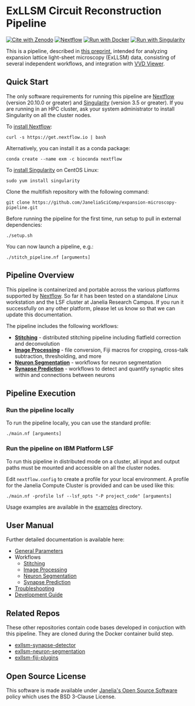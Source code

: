 # ExLLSM Circuit Reconstruction Pipeline

[![Cite with Zenodo](https://zenodo.org/badge/323991895.svg)](https://zenodo.org/badge/latestdoi/323991895)
[![Nextflow](https://img.shields.io/badge/nextflow%20DSL2-%E2%89%A521.10.3-23aa62.svg)](https://www.nextflow.io/)
[![Run with Docker](https://img.shields.io/badge/run%20with-docker-0db7ed?logo=docker)](https://www.docker.com/)
[![Run with Singularity](https://img.shields.io/badge/run%20with-singularity-1d355c.svg)](https://sylabs.io/docs/)

This is a pipeline, described in [this preprint](https://doi.org/10.1101/2021.11.14.468535), intended for analyzing expansion lattice light-sheet microscopy (ExLLSM) data, consisting of several independent workflows, and integration with [VVD Viewer](https://github.com/takashi310/VVD_Viewer).

## Quick Start

The only software requirements for running this pipeline are [Nextflow](https://www.nextflow.io) (version 20.10.0 or greater) and [Singularity](https://sylabs.io) (version 3.5 or greater). If you are running in an HPC cluster, ask your system administrator to install Singularity on all the cluster nodes.

To [install Nextflow](https://www.nextflow.io/docs/latest/getstarted.html):

    curl -s https://get.nextflow.io | bash 

Alternatively, you can install it as a conda package:

    conda create --name exm -c bioconda nextflow

To [install Singularity](https://sylabs.io/guides/3.7/admin-guide/installation.html) on CentOS Linux:

    sudo yum install singularity

Clone the multifish repository with the following command:

    git clone https://github.com/JaneliaSciComp/expansion-microscopy-pipeline.git

Before running the pipeline for the first time, run setup to pull in external dependencies:

    ./setup.sh

You can now launch a pipeline, e.g.:

    ./stitch_pipeline.nf [arguments]

## Pipeline Overview

This pipeline is containerized and portable across the various platforms supported by [Nextflow](https://www.nextflow.io). So far it has been tested on a standalone Linux workstation and the LSF cluster at Janelia Research Campus. If you run it successfully on any other platform, please let us know so that we can update this documentation.

The pipeline includes the following workflows:

* **[Stitching](docs/Stitching.md)** - distributed stitching pipeline including flatfield correction and deconvolution
* **[Image Processing](docs/ImageProcessing.md)** - file conversion, Fiji macros for cropping, cross-talk subtraction, thresholding, and more
* **[Neuron Segmentation](docs/NeuronSegmentation.md)** - workflows for neuron segmentation
* **[Synapse Prediction](docs/SynapsePrediction.md)** - workflows to detect and quantify synaptic sites within and connections between neurons

## Pipeline Execution

### Run the pipeline locally

To run the pipeline locally, you can use the standard profile:

    ./main.nf [arguments]

### Run the pipeline on IBM Platform LSF

To run this pipeline in distributed mode on a cluster, all input and output paths must be mounted and accessible on all the cluster nodes.

Edit `nextflow.config` to create a profile for your local environment. A profile for the Janelia Compute Cluster is provided and can be used like this:

    ./main.nf -profile lsf --lsf_opts "-P project_code" [arguments]

Usage examples are available in the [examples](examples) directory.

## User Manual

Further detailed documentation is available here:

* [General Parameters](docs/Parameters.md)
* Workflows
  * [Stitching](docs/Stitching.md)
  * [Image Processing](docs/ImageProcessing.md)
  * [Neuron Segmentation](docs/NeuronSegmentation.md)
  * [Synapse Prediction](docs/SynapsePrediction.md)
* [Troubleshooting](docs/Troubleshooting.md)
* [Development Guide](docs/Development.md)

## Related Repos

These other repositories contain code bases developed in conjuction with this pipeline. They are cloned during the Docker container build step.

* [exllsm-synapse-detector](https://github.com/JaneliaSciComp/exllsm-synapse-detector)
* [exllsm-neuron-segmentation](https://github.com/JaneliaSciComp/exllsm-neuron-segmentation)
* [exllsm-fiji-plugins](https://github.com/JaneliaSciComp/exllsm-fiji-plugins)

## Open Source License

This software is made available under [Janelia's Open Source Software](https://www.janelia.org/open-science/software-licensing) policy which uses the BSD 3-Clause License.
